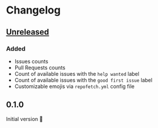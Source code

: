 # Changelog

## [Unreleased]

### Added

- Issues counts
- Pull Requests counts
- Count of available issues with the `help wanted` label
- Count of available issues with the `good first issue` label
- Customizable emojis via `repofetch.yml` config file

## 0.1.0
Initial version :tada:

[Unreleased]: https://github.com/spenserblack/repofetch/compare/v0.1.0...HEAD
